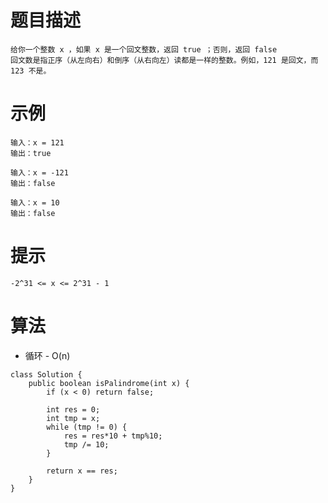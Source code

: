 # 题目描述
	给你一个整数 x ，如果 x 是一个回文整数，返回 true ；否则，返回 false
	回文数是指正序（从左向右）和倒序（从右向左）读都是一样的整数。例如，121 是回文，而 123 不是。

# 示例
	输入：x = 121
	输出：true

	输入：x = -121
	输出：false

	输入：x = 10
	输出：false

# 提示
	-2^31 <= x <= 2^31 - 1

# 算法
* 循环 - O(n)
```
class Solution {
	public boolean isPalindrome(int x) {
		if (x < 0) return false;

		int res = 0;
		int tmp = x;
		while (tmp != 0) {
			res = res*10 + tmp%10;
			tmp /= 10;
		}

		return x == res;
	}
}
```
